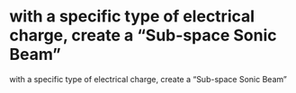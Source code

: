 # with a specific type of electrical charge, create a “Sub-space Sonic Beam”

with a specific type of electrical charge, create a “Sub-space Sonic Beam”